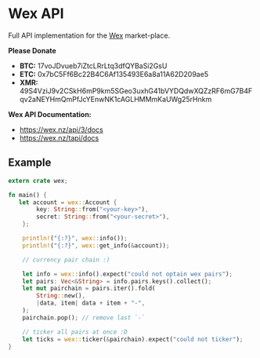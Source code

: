 # Wex API

Full API implementation for the [Wex](https://wex.nz/) market-place.

**Please Donate**

+ **BTC:** 17voJDvueb7iZtcLRrLtq3dfQYBaSi2GsU
+ **ETC:** 0x7bC5Ff6Bc22B4C6Af135493E6a8a11A62D209ae5
+ **XMR:** 49S4VziJ9v2CSkH6mP9km5SGeo3uxhG41bVYDQdwXQZzRF6mG7B4Fqv2aNEYHmQmPfJcYEnwNK1cAGLHMMmKaUWg25rHnkm

**Wex API Documentation:**
+ https://wex.nz/api/3/docs
+ https://wex.nz/tapi/docs


## Example

```rust
extern crate wex;

fn main() {
   let account = wex::Account {
        key: String::from("<your-key>"),
        secret: String::from("<your-secret>"),
    };

    println!("{:?}", wex::info());
    println!("{:?}", wex::get_info(&account));

    // currency pair chain :)

    let info = wex::info().expect("could not optain wex pairs");
    let pairs: Vec<&String> = info.pairs.keys().collect();
    let mut pairchain = pairs.iter().fold(
        String::new(),
        |data, item| data + item + "-",
    );
    pairchain.pop(); // remove last `-`

    // ticker all pairs at once :D
    let ticks = wex::ticker(&pairchain).expect("could not ticker");
}
```
